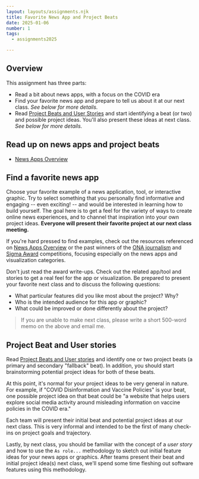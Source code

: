 ```yaml
---
layout: layouts/assignments.njk
title: Favorite News App and Project Beats
date: 2025-01-06
number: 1
tags:
  - assignments2025

---
```


## Overview

This assignment has three parts:

* Read a bit about news apps, with a focus on the COVID era
* Find your favorite news app and prepare to tell us about it at our next class. *See below for more details.*
* Read [Project Beats and User Stories](../../topics/beats_and_user_stories/) and start identifying a beat (or two) and possible project ideas. You'll also present these ideas at next class. *See below for more details.*


## Read up on news apps and project beats

- [News Apps Overview](../../topics/news_apps_overview/)


## Find a favorite news app

Choose your favorite example of a news application, tool, or interactive graphic. Try to select something that you personally find informative and engaging -- even exciting! -- and would be interested in learning how to build yourself. The goal here is to get a feel for the variety of ways to create online news experiences, and to channel that inspiration into your own project ideas. **Everyone will present their favorite project at our next class meeting.**

If you're hard pressed to find examples, check out the resources referenced on [News Apps Overview](../../topics/news_apps_overview/) or the past winners of the [ONA journalism][] and [Sigma Award][] competitions, focusing especially on the news apps and visualization categories.

[Sigma Award]: https://sigmaawards.org/

[ONA journalism]: https://awards.journalists.org/awards/visual-digital-storytelling/

Don't just read the award write-ups. Check out the related app/tool and stories to get a real feel for the app or visualization.  Be prepared to present your favorite next class and to discuss the following questions:

* What particular features did you like most about the project? Why?
* Who is the intended audience for this app or graphic?
* What could be improved or done differently about the project?

> If you are unable to make next class, please write a short 500-word memo on the above and email me.

##  Project Beat and User stories

Read [Project Beats and User stories](../../topics/beats_and_user_stories/) and identify one or two project beats (a primary and secondary "fallback" beat). In addition, you should start brainstorming potential project ideas for both of these beats.

At this point, it's normal for your project ideas to be very general in nature. For example, if "COVID Disinformation and Vaccine Policies" is your beat, one possible project idea on that beat could be "a website that helps users explore social media activity around misleading information on vaccine policies in the COVID era."

Each team will present their initial beat and potential project ideas at our next class. This is very informal and intended to be the first of many check-ins on project goals and trajectory.

Lastly, by next class, you should be familiar with the concept of a *user story* and how to use the `As role...` methodology to sketch out initial feature ideas for your news apps or graphics. After teams present their beat and initial project idea(s) next class, we'll spend some time fleshing out software features using this methodology.



